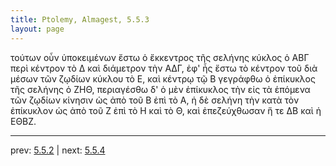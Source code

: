 ```yaml
---
title: Ptolemy, Almagest, 5.5.3
layout: page
---
```


τούτων οὖν ὑποκειμένων ἔστω ὁ ἔκκεντρος τῆς σελήνης κύκλος ὁ ΑΒΓ περὶ κέντρον τὸ Δ καὶ διάμετρον τὴν ΑΔΓ, ἐφ' ἧς ἔστω τὸ κέντρον τοῦ διὰ μέσων τῶν ζῳδίων κύκλου τὸ Ε, καὶ κέντρῳ τῷ Β γεγράφθω ὁ ἐπίκυκλος τῆς σελήνης ὁ ΖΗΘ, περιαγέσθω δ' ὁ μὲν ἐπίκυκλος τὴν εἰς τὰ ἑπόμενα τῶν ζῳδίων κίνησιν ὡς ἀπὸ τοῦ Β ἐπὶ τὸ Α, ἡ δὲ σελήνη τὴν κατὰ τὸν ἐπίκυκλον ὡς ἀπὸ τοῦ Ζ ἐπὶ τὸ Η καὶ τὸ Θ, καὶ ἐπεζεύχθωσαν ἥ τε ΔΒ καὶ ἡ ΕΘΒΖ. 

---

prev: [5.5.2](../5.5.2/) | next: [5.5.4](../5.5.4/)

